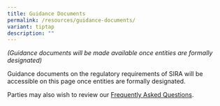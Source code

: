 ```yaml
---
title: Guidance Documents
permalink: /resources/guidance-documents/
variant: tiptap
description: ""
---
```

<p><em>(Guidance documents will be made available once entities are formally designated)</em>
</p>
<p>Guidance documents on the regulatory requirements of SIRA will be accessible
on this page once entities are formally designated.</p>
<p>Parties may also wish to review our <a href="/resources/faqs" rel="noopener noreferrer nofollow" target="_blank">Frequently Asked Questions</a>.</p>
<p></p>
<p></p>